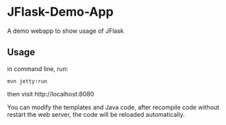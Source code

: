 # JFlask-Demo-App
A demo webapp to show usage of JFlask
## Usage
in command line, run:

```mvn jetty:run```

then visit http://localhost:8080

You can modify the templates and Java code, after recompile code without restart the web server, the code will be reloaded automatically.